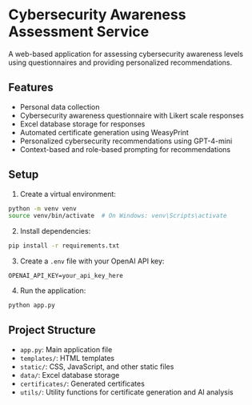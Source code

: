# Cybersecurity Awareness Assessment Service

A web-based application for assessing cybersecurity awareness levels using questionnaires and providing personalized recommendations.

## Features

- Personal data collection
- Cybersecurity awareness questionnaire with Likert scale responses
- Excel database storage for responses
- Automated certificate generation using WeasyPrint
- Personalized cybersecurity recommendations using GPT-4-mini
- Context-based and role-based prompting for recommendations

## Setup

1. Create a virtual environment:
```bash
python -m venv venv
source venv/bin/activate  # On Windows: venv\Scripts\activate
```

2. Install dependencies:
```bash
pip install -r requirements.txt
```

3. Create a `.env` file with your OpenAI API key:
```
OPENAI_API_KEY=your_api_key_here
```

4. Run the application:
```bash
python app.py
```

## Project Structure

- `app.py`: Main application file
- `templates/`: HTML templates
- `static/`: CSS, JavaScript, and other static files
- `data/`: Excel database storage
- `certificates/`: Generated certificates
- `utils/`: Utility functions for certificate generation and AI analysis 